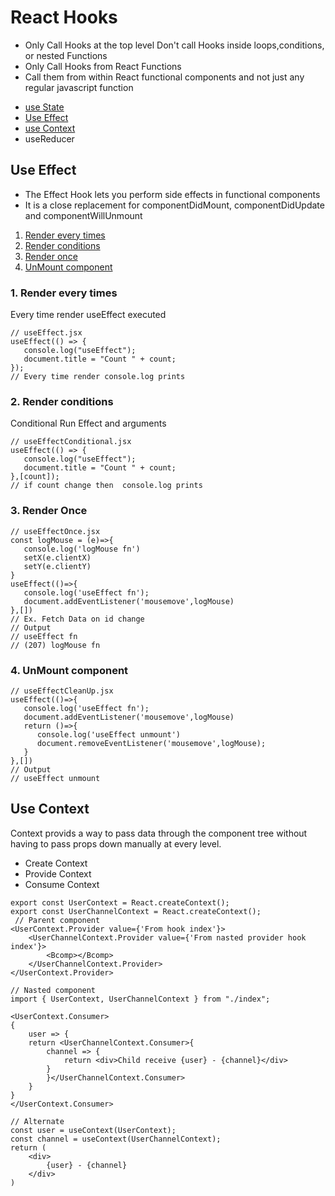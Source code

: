 # React Hooks
* Only Call Hooks at the top level
   Don't call Hooks inside loops,conditions, or nested Functions
* Only Call Hooks from React Functions
* Call them from within React functional components and not just any regular javascript function

- [use State]()
- [Use Effect](#use-effect)
- [use Context](#use-context)
- useReducer

## Use Effect
* The Effect Hook lets you perform side effects in functional components
* It is a close replacement for componentDidMount, componentDidUpdate and componentWillUnmount

1. [Render every times](#1-render-every-times)
2. [Render conditions](#2-conditional-run-effect-and-2nd-argu)
3. [Render once](#3-render-once)
4. [UnMount component](#4-unmount-component)

### 1. Render every times
Every time render useEffect executed
```JSX
// useEffect.jsx 
useEffect(() => {
   console.log("useEffect");
   document.title = "Count " + count;
});
// Every time render console.log prints
```
### 2. Render conditions
Conditional Run Effect and arguments
```JSX
// useEffectConditional.jsx
useEffect(() => {
   console.log("useEffect");
   document.title = "Count " + count;
},[count]);
// if count change then  console.log prints
```
### 3. Render Once 
```JSX
// useEffectOnce.jsx
const logMouse = (e)=>{
   console.log('logMouse fn')
   setX(e.clientX)
   setY(e.clientY)
}
useEffect(()=>{
   console.log('useEffect fn');
   document.addEventListener('mousemove',logMouse)
},[])
// Ex. Fetch Data on id change 
// Output
// useEffect fn
// (207) logMouse fn
```
### 4. UnMount component
```JSX
// useEffectCleanUp.jsx
useEffect(()=>{
   console.log('useEffect fn');
   document.addEventListener('mousemove',logMouse)
   return ()=>{
      console.log('useEffect unmount')
      document.removeEventListener('mousemove',logMouse);
   }
},[])
// Output
// useEffect unmount 
```

## Use Context
Context provids a way to pass data through the component tree without
having to pass props down manually at every level.

* Create Context
* Provide Context
* Consume Context

```JSX
export const UserContext = React.createContext();
export const UserChannelContext = React.createContext();
 // Parent component
<UserContext.Provider value={'From hook index'}>
    <UserChannelContext.Provider value={'From nasted provider hook index'}>
        <Bcomp></Bcomp>
    </UserChannelContext.Provider>
</UserContext.Provider>

// Nasted component
import { UserContext, UserChannelContext } from "./index";

<UserContext.Consumer>
{
    user => {
    return <UserChannelContext.Consumer>{
        channel => {
            return <div>Child receive {user} - {channel}</div>
        }
        }</UserChannelContext.Consumer>
    }
}
</UserContext.Consumer>

// Alternate 
const user = useContext(UserContext);
const channel = useContext(UserChannelContext);
return (
    <div>
        {user} - {channel}
    </div>
)
```
